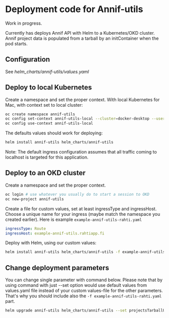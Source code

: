 # Deployment code for Annif-utils

Work in progress.

Currently has deploys Annif API with Helm to a Kubernetes/OKD cluster. Annif project data is populated from a tarball by
an initContainer when the pod starts.

## Configuration

See *helm_charts/annif-utils/values.yaml*

## Deploy to local Kubernetes

Create a namespace and set the proper context. With local Kubernetes for Mac, with context set to local cluster: 
```bash
oc create namespace annif-utils
oc config set-context annif-utils-local --cluster=docker-desktop --user=docker-desktop --namespace=annif-utils
oc config use-context annif-utils-local
```

The defaults values should work for deploying:

```bash
helm install annif-utils helm_charts/annif-utils 
```

Note: The default ingress configuration assumes that all traffic coming to localhost is targeted for this application. 

## Deploy to an OKD cluster

Create a namespace and set the proper context. 
```bash
oc login # use whatever you usually do to start a session to OKD
oc new-project annif-utils 
```

Create a file for custom values, set at least ingressType and ingressHost. Choose a unique name for your ingress (maybe
match the namespace you created earlier). Here is example `example-annif-utils-rahti.yaml`

```yaml
ingressType: Route
ingressHost: example-annif-utils.rahtiapp.fi
```

Deploy with Helm, using our custom values:

```bash
helm install annif-utils helm_charts/annif-utils -f example-annif-utils-rahti.yaml 
```

## Change deployment parameters

You can change single parameter with command below. Please note that by using command with just --set option would use 
default values from values.yaml file instead of your custom values-file for the other parameters. That's why you should 
include also the `-f example-annif-utils-rahti.yaml` part.


```bash
helm upgrade annif-utils helm_charts/annif-utils --set projectsTarballUrl=https://<<your_custom_url>> -f example-annif-utils-rahti.yaml
```
